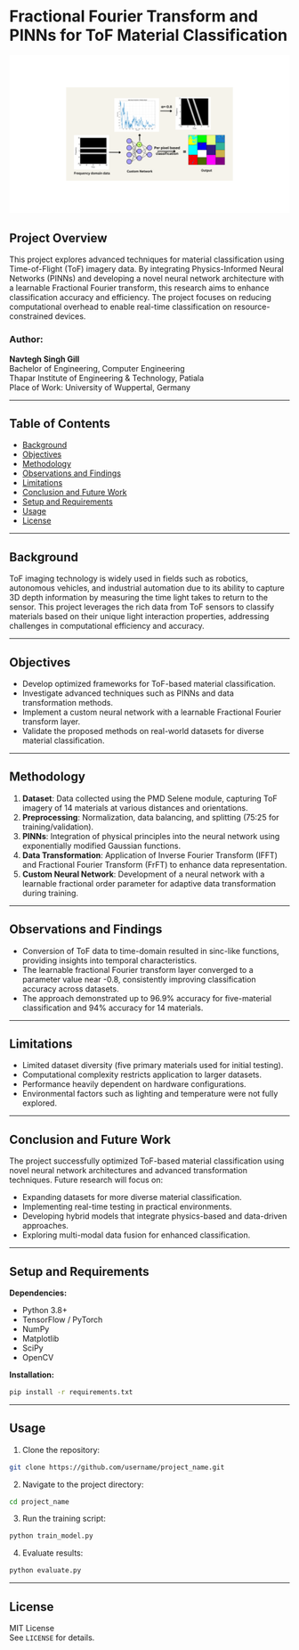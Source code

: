# Fractional Fourier Transform and PINNs for ToF Material Classification
![alt text](https://github.com/Navtegh/Fractional-Fourier-Transform-and-PINNs-for-ToF-Material-Classification/blob/main/Images/Method.png)
## Project Overview
This project explores advanced techniques for material classification using Time-of-Flight (ToF) imagery data. By integrating Physics-Informed Neural Networks (PINNs) and developing a novel neural network architecture with a learnable Fractional Fourier transform, this research aims to enhance classification accuracy and efficiency. The project focuses on reducing computational overhead to enable real-time classification on resource-constrained devices.

### Author:
**Navtegh Singh Gill**  
Bachelor of Engineering, Computer Engineering  
Thapar Institute of Engineering & Technology, Patiala  
Place of Work: University of Wuppertal, Germany

---
## Table of Contents
- [Background](#background)
- [Objectives](#objectives)
- [Methodology](#methodology)
- [Observations and Findings](#observations-and-findings)
- [Limitations](#limitations)
- [Conclusion and Future Work](#conclusion-and-future-work)
- [Setup and Requirements](#setup-and-requirements)
- [Usage](#usage)
- [License](#license)

---
## Background
ToF imaging technology is widely used in fields such as robotics, autonomous vehicles, and industrial automation due to its ability to capture 3D depth information by measuring the time light takes to return to the sensor. This project leverages the rich data from ToF sensors to classify materials based on their unique light interaction properties, addressing challenges in computational efficiency and accuracy.

---
## Objectives
- Develop optimized frameworks for ToF-based material classification.
- Investigate advanced techniques such as PINNs and data transformation methods.
- Implement a custom neural network with a learnable Fractional Fourier transform layer.
- Validate the proposed methods on real-world datasets for diverse material classification.

---
## Methodology
1. **Dataset**: Data collected using the PMD Selene module, capturing ToF imagery of 14 materials at various distances and orientations.
2. **Preprocessing**: Normalization, data balancing, and splitting (75:25 for training/validation).
3. **PINNs**: Integration of physical principles into the neural network using exponentially modified Gaussian functions.
4. **Data Transformation**: Application of Inverse Fourier Transform (IFFT) and Fractional Fourier Transform (FrFT) to enhance data representation.
5. **Custom Neural Network**: Development of a neural network with a learnable fractional order parameter for adaptive data transformation during training.

---
## Observations and Findings
- Conversion of ToF data to time-domain resulted in sinc-like functions, providing insights into temporal characteristics.
- The learnable fractional Fourier transform layer converged to a parameter value near -0.8, consistently improving classification accuracy across datasets.
- The approach demonstrated up to 96.9% accuracy for five-material classification and 94% accuracy for 14 materials.

---
## Limitations
- Limited dataset diversity (five primary materials used for initial testing).
- Computational complexity restricts application to larger datasets.
- Performance heavily dependent on hardware configurations.
- Environmental factors such as lighting and temperature were not fully explored.

---
## Conclusion and Future Work
The project successfully optimized ToF-based material classification using novel neural network architectures and advanced transformation techniques. Future research will focus on:
- Expanding datasets for more diverse material classification.
- Implementing real-time testing in practical environments.
- Developing hybrid models that integrate physics-based and data-driven approaches.
- Exploring multi-modal data fusion for enhanced classification.

---
## Setup and Requirements
**Dependencies:**
- Python 3.8+
- TensorFlow / PyTorch
- NumPy
- Matplotlib
- SciPy
- OpenCV

**Installation:**
```bash
pip install -r requirements.txt
```

---
## Usage
1. Clone the repository:
```bash
git clone https://github.com/username/project_name.git
```
2. Navigate to the project directory:
```bash
cd project_name
```
3. Run the training script:
```bash
python train_model.py
```
4. Evaluate results:
```bash
python evaluate.py
```

---
## License
MIT License  
See `LICENSE` for details.

